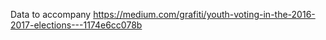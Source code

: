 Data to accompany https://medium.com/grafiti/youth-voting-in-the-2016-2017-elections-️-️-1174e6cc078b
